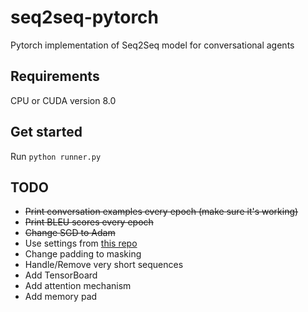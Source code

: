# seq2seq-pytorch
Pytorch implementation of Seq2Seq model for conversational agents

## Requirements
CPU or CUDA version 8.0

## Get started
Run `python runner.py`

## TODO
* ~~Print conversation examples every epoch (make sure it's working)~~
* ~~Print BLEU scores every epoch~~
* ~~Change SGD to Adam~~
* Use settings from [this repo](https://github.com/jiweil/Neural-Dialogue-Generation)
* Change padding to masking
* Handle/Remove very short sequences
* Add TensorBoard
* Add attention mechanism
* Add memory pad
